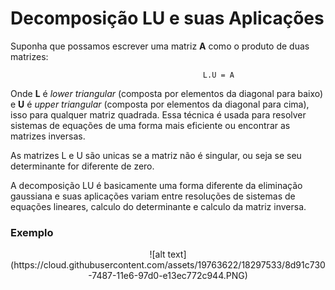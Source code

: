 # Decomposição LU e suas Aplicações

Suponha que possamos escrever uma matriz **A** como o produto de duas matrizes:

                                               L.U = A                           



Onde **L** é *lower triangular* (composta por elementos da diagonal para baixo)
e **U** é *upper triangular* (composta por elementos da diagonal para cima),
isso para qualquer matriz quadrada. Essa técnica é usada para resolver sistemas
de equações de uma forma mais eficiente ou encontrar as matrizes inversas.

As matrizes L e U são unicas se a matriz não é singular, ou seja se seu
determinante for diferente de zero.

A decomposição LU é basicamente uma forma diferente da eliminação gaussiana e
suas aplicações variam entre resoluções de sistemas de equações lineares,
calculo do determinante e calculo da matriz inversa.


### Exemplo
<center>
![alt text](https://cloud.githubusercontent.com/assets/19763622/18297533/8d91c730-7487-11e6-97d0-e13ec772c944.PNG) </center>
